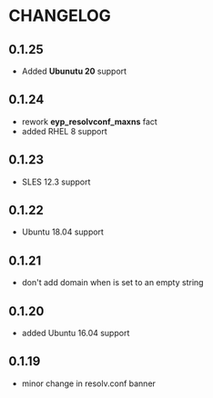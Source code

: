# CHANGELOG

## 0.1.25

* Added **Ubunutu 20** support

## 0.1.24

* rework **eyp_resolvconf_maxns** fact
* added RHEL 8 support

## 0.1.23

* SLES 12.3 support

## 0.1.22

* Ubuntu 18.04 support

## 0.1.21

* don't add domain when is set to an empty string

## 0.1.20

* added Ubuntu 16.04 support

## 0.1.19

* minor change in resolv.conf banner
